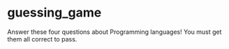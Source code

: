 # guessing_game

Answer these four questions about Programming languages!
You must get them all correct to pass.
